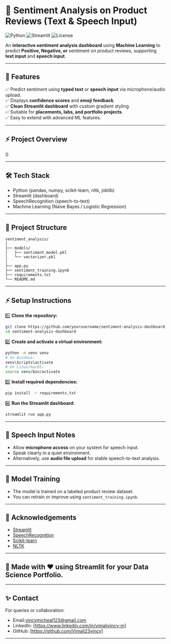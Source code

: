 # 💬 Sentiment Analysis on Product Reviews (Text & Speech Input)

![Python](https://img.shields.io/badge/Python-3.10+-blue)
![Streamlit](https://img.shields.io/badge/Built%20with-Streamlit-red)
![License](https://img.shields.io/badge/license-MIT-green)

An **interactive sentiment analysis dashboard** using **Machine Learning** to predict **Positive, Negative, or** sentiment on product reviews, supporting **text input** and **speech input**.

---

## 🚀 Features

✅ Predict sentiment using **typed text** or **speech input** via microphone/audio upload.  
✅ Displays **confidence scores** and **emoji feedback**.  
✅ **Clean Streamlit dashboard** with custom gradient styling.  
✅ Suitable for **placements, labs, and portfolio projects**.  
✅ Easy to extend with advanced ML features.

---

## ⚡ Project Overview
()

---

## 🛠️ Tech Stack

- Python (pandas, numpy, scikit-learn, nltk, joblib)
- Streamlit (dashboard)
- SpeechRecognition (speech-to-text)
- Machine Learning (Naive Bayes / Logistic Regression)

---

## 📂 Project Structure

```
sentiment_analysis/
│
├── models/
│   ├── sentiment_model.pkl
│   └── vectorizer.pkl
│
├── app.py
├── sentiment_training.ipynb
├── requirements.txt
└── README.md
```

---

## ⚡ Setup Instructions

1️⃣ **Clone the repository:**

```bash
git clone https://github.com/yourusername/sentiment-analysis-dashboard.git
cd sentiment-analysis-dashboard
```

2️⃣ **Create and activate a virtual environment:**

```bash
python -m venv venv
# On Windows:
venv\Scripts\activate
# On Linux/macOS:
source venv/bin/activate
```

3️⃣ **Install required dependencies:**

```bash
pip install -r requirements.txt
```

4️⃣ **Run the Streamlit dashboard:**

```bash
streamlit run app.py
```

---

## 🎤 Speech Input Notes

- Allow **microphone access** on your system for speech input.
- Speak clearly in a quiet environment.
- Alternatively, use **audio file upload** for stable speech-to-text analysis.

---

## 🧠 Model Training

- The model is trained on a labeled product review dataset.
- You can retrain or improve using `sentiment_training.ipynb`.

---

## 🙌 Acknowledgements

- [Streamlit](https://streamlit.io)
- [SpeechRecognition](https://pypi.org/project/SpeechRecognition/)
- [Scikit-learn](https://scikit-learn.org)
- [NLTK](https://www.nltk.org)

---

## 🚀 Made with ❤️ using Streamlit for your Data Science Portfolio.

---

## ✨ Contact

For queries or collaboration:

- Email:vincymicheal123@gmail.com
- LinkedIn: [https://www.linkedin.com/in/vimalivincy-m]
- GitHub: [https://github.com/Vimali23vincy]

---

